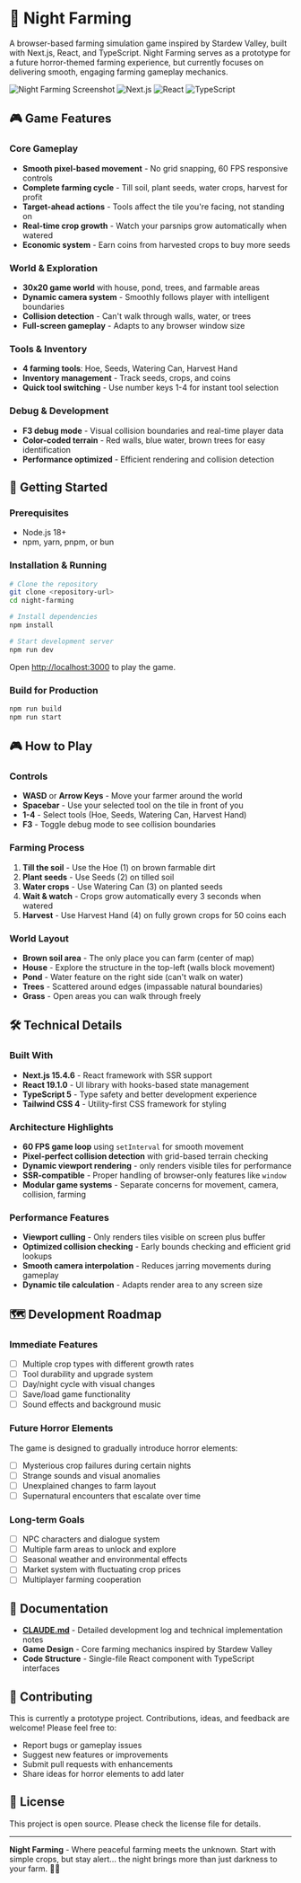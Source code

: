 # 🌙 Night Farming

A browser-based farming simulation game inspired by Stardew Valley, built with Next.js, React, and TypeScript. Night Farming serves as a prototype for a future horror-themed farming experience, but currently focuses on delivering smooth, engaging farming gameplay mechanics.

![Night Farming Screenshot](https://img.shields.io/badge/Status-Prototype-orange) ![Next.js](https://img.shields.io/badge/Next.js-15.4.6-black) ![React](https://img.shields.io/badge/React-19.1.0-blue) ![TypeScript](https://img.shields.io/badge/TypeScript-5-blue)

## 🎮 Game Features

### Core Gameplay

- **Smooth pixel-based movement** - No grid snapping, 60 FPS responsive controls
- **Complete farming cycle** - Till soil, plant seeds, water crops, harvest for profit
- **Target-ahead actions** - Tools affect the tile you're facing, not standing on
- **Real-time crop growth** - Watch your parsnips grow automatically when watered
- **Economic system** - Earn coins from harvested crops to buy more seeds

### World & Exploration

- **30x20 game world** with house, pond, trees, and farmable areas
- **Dynamic camera system** - Smoothly follows player with intelligent boundaries
- **Collision detection** - Can't walk through walls, water, or trees
- **Full-screen gameplay** - Adapts to any browser window size

### Tools & Inventory

- **4 farming tools**: Hoe, Seeds, Watering Can, Harvest Hand
- **Inventory management** - Track seeds, crops, and coins
- **Quick tool switching** - Use number keys 1-4 for instant tool selection

### Debug & Development

- **F3 debug mode** - Visual collision boundaries and real-time player data
- **Color-coded terrain** - Red walls, blue water, brown trees for easy identification
- **Performance optimized** - Efficient rendering and collision detection

## 🚀 Getting Started

### Prerequisites

- Node.js 18+
- npm, yarn, pnpm, or bun

### Installation & Running

```bash
# Clone the repository
git clone <repository-url>
cd night-farming

# Install dependencies
npm install

# Start development server
npm run dev
```

Open [http://localhost:3000](http://localhost:3000) to play the game.

### Build for Production

```bash
npm run build
npm run start
```

## 🎮 How to Play

### Controls

- **WASD** or **Arrow Keys** - Move your farmer around the world
- **Spacebar** - Use your selected tool on the tile in front of you
- **1-4** - Select tools (Hoe, Seeds, Watering Can, Harvest Hand)
- **F3** - Toggle debug mode to see collision boundaries

### Farming Process

1. **Till the soil** - Use the Hoe (1) on brown farmable dirt
2. **Plant seeds** - Use Seeds (2) on tilled soil
3. **Water crops** - Use Watering Can (3) on planted seeds
4. **Wait & watch** - Crops grow automatically every 3 seconds when watered
5. **Harvest** - Use Harvest Hand (4) on fully grown crops for 50 coins each

### World Layout

- **Brown soil area** - The only place you can farm (center of map)
- **House** - Explore the structure in the top-left (walls block movement)
- **Pond** - Water feature on the right side (can't walk on water)
- **Trees** - Scattered around edges (impassable natural boundaries)
- **Grass** - Open areas you can walk through freely

## 🛠️ Technical Details

### Built With

- **Next.js 15.4.6** - React framework with SSR support
- **React 19.1.0** - UI library with hooks-based state management
- **TypeScript 5** - Type safety and better development experience
- **Tailwind CSS 4** - Utility-first CSS framework for styling

### Architecture Highlights

- **60 FPS game loop** using `setInterval` for smooth movement
- **Pixel-perfect collision detection** with grid-based terrain checking
- **Dynamic viewport rendering** - only renders visible tiles for performance
- **SSR-compatible** - Proper handling of browser-only features like `window`
- **Modular game systems** - Separate concerns for movement, camera, collision, farming

### Performance Features

- **Viewport culling** - Only renders tiles visible on screen plus buffer
- **Optimized collision checking** - Early bounds checking and efficient grid lookups
- **Smooth camera interpolation** - Reduces jarring movements during gameplay
- **Dynamic tile calculation** - Adapts render area to any screen size

## 🗺️ Development Roadmap

### Immediate Features

- [ ] Multiple crop types with different growth rates
- [ ] Tool durability and upgrade system
- [ ] Day/night cycle with visual changes
- [ ] Save/load game functionality
- [ ] Sound effects and background music

### Future Horror Elements

The game is designed to gradually introduce horror elements:

- [ ] Mysterious crop failures during certain nights
- [ ] Strange sounds and visual anomalies
- [ ] Unexplained changes to farm layout
- [ ] Supernatural encounters that escalate over time

### Long-term Goals

- [ ] NPC characters and dialogue system
- [ ] Multiple farm areas to unlock and explore
- [ ] Seasonal weather and environmental effects
- [ ] Market system with fluctuating crop prices
- [ ] Multiplayer farming cooperation

## 📝 Documentation

- **[CLAUDE.md](CLAUDE.md)** - Detailed development log and technical implementation notes
- **Game Design** - Core farming mechanics inspired by Stardew Valley
- **Code Structure** - Single-file React component with TypeScript interfaces

## 🤝 Contributing

This is currently a prototype project. Contributions, ideas, and feedback are welcome! Please feel free to:

- Report bugs or gameplay issues
- Suggest new features or improvements
- Submit pull requests with enhancements
- Share ideas for horror elements to add later

## 📄 License

This project is open source. Please check the license file for details.

---

**Night Farming** - Where peaceful farming meets the unknown. Start with simple crops, but stay alert... the night brings more than just darkness to your farm. 🌾🌙
